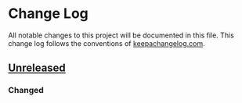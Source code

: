 # Change Log
All notable changes to this project will be documented in this file. 
This change log follows the conventions of [keepachangelog.com](http://keepachangelog.com/).

## [Unreleased]
### Changed

[Unreleased]: https://github.com/your-name/hbase-clj/compare/0.1.1...HEAD
